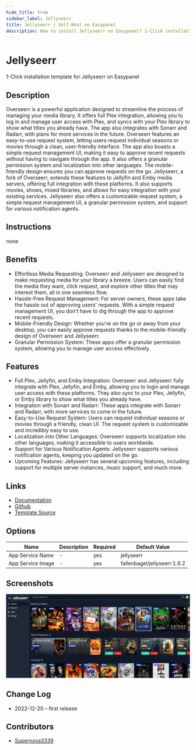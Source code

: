 ```yaml
---
hide_title: true
sidebar_label: Jellyseerr
title: Jellyseerr | Self-Host on Easypanel
description: How to install Jellyseerr on Easypanel? 1-Click installation template for Jellyseerr on Easypanel
---
```


<!-- generated -->

# Jellyseerr

1-Click installation template for Jellyseerr on Easypanel

## Description

Overseerr is a powerful application designed to streamline the process of managing your media library. It offers full Plex integration, allowing you to log in and manage user access with Plex, and syncs with your Plex library to show what titles you already have. The app also integrates with Sonarr and Radarr, with plans for more services in the future. Overseerr features an easy-to-use request system, letting users request individual seasons or movies through a clean, user-friendly interface. The app also boasts a simple request management UI, making it easy to approve recent requests without having to navigate through the app. It also offers a granular permission system and localization into other languages. The mobile-friendly design ensures you can approve requests on the go. Jellyseerr, a fork of Overseerr, extends these features to Jellyfin and Emby media servers, offering full integration with these platforms. It also supports movies, shows, mixed libraries, and allows for easy integration with your existing services. Jellyseerr also offers a customizable request system, a simple request management UI, a granular permission system, and support for various notification agents.

## Instructions

none

## Benefits

- Effortless Media Requesting: Overseerr and Jellyseerr are designed to make requesting media for your library a breeze. Users can easily find the media they want, click request, and explore other titles that may interest them, all in one seamless flow.
- Hassle-Free Request Management: For server owners, these apps take the hassle out of approving users' requests. With a simple request management UI, you don't have to dig through the app to approve recent requests.
- Mobile-Friendly Design: Whether you're on the go or away from your desktop, you can easily approve requests thanks to the mobile-friendly design of Overseerr and Jellyseerr.
- Granular Permission System: These apps offer a granular permission system, allowing you to manage user access effectively.

## Features

- Full Plex, Jellyfin, and Emby Integration: Overseerr and Jellyseerr fully integrate with Plex, Jellyfin, and Emby, allowing you to login and manage user access with these platforms. They also sync to your Plex, Jellyfin, or Emby library to show what titles you already have.
- Integration with Sonarr and Radarr: These apps integrate with Sonarr and Radarr, with more services to come in the future.
- Easy-to-Use Request System: Users can request individual seasons or movies through a friendly, clean UI. The request system is customizable and incredibly easy to use.
- Localization into Other Languages: Overseerr supports localization into other languages, making it accessible to users worldwide.
- Support for Various Notification Agents: Jellyseerr supports various notification agents, keeping you updated on the go.
- Upcoming Features: Jellyseerr has several upcoming features, including support for multiple server instances, music support, and much more.

## Links

- [Documentation](https://github.com/Fallenbagel/jellyseerr/tree/develop/docs)
- [Github](https://github.com/Fallenbagel/jellyseerr)
- [Template Source](https://github.com/easypanel-io/templates/tree/main/templates/jellyseerr)

## Options

Name | Description | Required | Default Value
-|-|-|-
App Service Name | - | yes | jellyseerr
App Service Image | - | yes | fallenbagel/jellyseerr:1.9.2

## Screenshots

![Jellyseerr Screenshot](./assets/screenshot.png)

## Change Log

- 2022-12-20 – first release

## Contributors

- [Supernova3339](https://github.com/Supernova3339)
